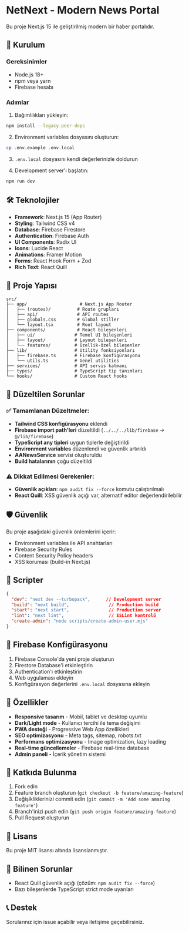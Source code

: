 # NetNext - Modern News Portal

Bu proje Next.js 15 ile geliştirilmiş modern bir haber portalıdır.

## 🚀 Kurulum

### Gereksinimler
- Node.js 18+ 
- npm veya yarn
- Firebase hesabı

### Adımlar

1. Bağımlılıkları yükleyin:
```bash
npm install --legacy-peer-deps
```

2. Environment variables dosyasını oluşturun:
```bash
cp .env.example .env.local
```

3. `.env.local` dosyasını kendi değerlerinizle doldurun

4. Development server'ı başlatın:
```bash
npm run dev
```

## 🛠️ Teknolojiler

- **Framework**: Next.js 15 (App Router)
- **Styling**: Tailwind CSS v4
- **Database**: Firebase Firestore
- **Authentication**: Firebase Auth
- **UI Components**: Radix UI
- **Icons**: Lucide React
- **Animations**: Framer Motion
- **Forms**: React Hook Form + Zod
- **Rich Text**: React Quill

## 📂 Proje Yapısı

```
src/
├── app/                    # Next.js App Router
│   ├── (routes)/          # Route grupları
│   ├── api/               # API routes
│   ├── globals.css        # Global stiller
│   └── layout.tsx         # Root layout
├── components/            # React bileşenleri
│   ├── ui/               # Temel UI bileşenleri
│   ├── layout/           # Layout bileşenleri
│   └── features/         # Özellik-özel bileşenler
├── lib/                  # Utility fonksiyonları
│   ├── firebase.ts       # Firebase konfigürasyonu
│   └── utils.ts          # Genel utilities
├── services/             # API servis katmanı
├── types/                # TypeScript tip tanımları
└── hooks/                # Custom React hooks
```

## 🔧 Düzeltilen Sorunlar

### ✅ Tamamlanan Düzeltmeler:
- **Tailwind CSS konfigürasyonu** eklendi
- **Firebase import path'leri** düzeltildi (`../../../lib/firebase` → `@/lib/firebase`)
- **TypeScript any tipleri** uygun tiplerle değiştirildi
- **Environment variables** düzenlendi ve güvenlik artırıldı
- **AANewsService** servisi oluşturuldu
- **Build hatalarının** çoğu düzeltildi

### ⚠️ Dikkat Edilmesi Gerekenler:
- **Güvenlik açıkları**: `npm audit fix --force` komutu çalıştırılmalı
- **React Quill**: XSS güvenlik açığı var, alternatif editor değerlendirilebilir

## 🛡️ Güvenlik

Bu proje aşağıdaki güvenlik önlemlerini içerir:
- Environment variables ile API anahtarları
- Firebase Security Rules
- Content Security Policy headers
- XSS koruması (build-in Next.js)

## 📝 Scripter

```json
{
  "dev": "next dev --turbopack",      // Development server
  "build": "next build",               // Production build
  "start": "next start",               // Production server
  "lint": "next lint",                 // ESLint kontrolü
  "create-admin": "node scripts/create-admin-user.mjs"
}
```

## 🔗 Firebase Konfigürasyonu

1. Firebase Console'da yeni proje oluşturun
2. Firestore Database'i etkinleştirin
3. Authentication'ı etkinleştirin
4. Web uygulaması ekleyin
5. Konfigürasyon değerlerini `.env.local` dosyasına ekleyin

## 📱 Özellikler

- **Responsive tasarım** - Mobil, tablet ve desktop uyumlu
- **Dark/Light mode** - Kullanıcı tercihi ile tema değişimi
- **PWA desteği** - Progressive Web App özellikleri
- **SEO optimizasyonu** - Meta tags, sitemap, robots.txt
- **Performans optimizasyonu** - Image optimization, lazy loading
- **Real-time güncellemeler** - Firebase real-time database
- **Admin paneli** - İçerik yönetim sistemi

## 🤝 Katkıda Bulunma

1. Fork edin
2. Feature branch oluşturun (`git checkout -b feature/amazing-feature`)
3. Değişikliklerinizi commit edin (`git commit -m 'Add some amazing feature'`)
4. Branch'inizi push edin (`git push origin feature/amazing-feature`)
5. Pull Request oluşturun

## 📄 Lisans

Bu proje MIT lisansı altında lisanslanmıştır.

## 🐛 Bilinen Sorunlar

- React Quill güvenlik açığı (çözüm: `npm audit fix --force`)
- Bazı bileşenlerde TypeScript strict mode uyarıları

## 📞 Destek

Sorularınız için issue açabilir veya iletişime geçebilirsiniz.
